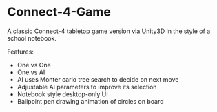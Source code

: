 # Connect-4-Game
A classic Connect-4 tabletop game version via Unity3D in the style of a school notebook.

Features:
- One vs One
- One vs AI
- AI uses Monter carlo tree search to decide on next move
- Adjustable AI parameters to improve its selection
- Notebook style desktop-only UI
- Ballpoint pen drawing animation of circles on board
